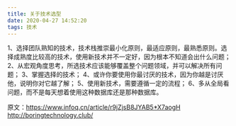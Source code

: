 ```yaml
---
title: 关于技术选型
date: 2020-04-27 14:52:20
tags: 技术
---
```


1、选择团队熟知的技术，技术栈推崇最小化原则，最适应原则，最熟悉原则。选择成熟度比较高的技术，使用新技术并不一定好，因为根本不知道会出什么问题；
2、从宏观角度思考，所选技术应该能够覆盖整个问题领域，并可以解决所有问题；
3、掌握选择的技术；
4、或许你要使用你最讨厌的技术，因为你越是讨厌他，说明你对它越了解；
5、使用新技术，需要遵循一定的流程；
6、多从全局看问题，而不是每天想着使用这种数据库还是那种数据库。

原文：https://www.infoq.cn/article/r9jZjsB8JYAB5*X7aogH   http://boringtechnology.club/  